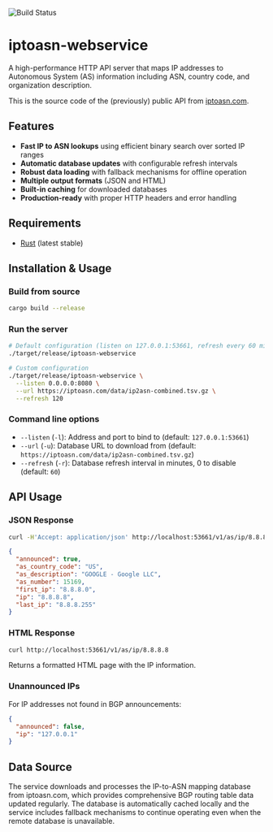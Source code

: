 ![Build Status](https://github.com/jedisct1/iptoasn-webservice/workflows/Rust/badge.svg)

# iptoasn-webservice

A high-performance HTTP API server that maps IP addresses to Autonomous System (AS) information including ASN, country code, and organization description.

This is the source code of the (previously) public API from [iptoasn.com](https://iptoasn.com).

## Features

- **Fast IP to ASN lookups** using efficient binary search over sorted IP ranges
- **Automatic database updates** with configurable refresh intervals
- **Robust data loading** with fallback mechanisms for offline operation
- **Multiple output formats** (JSON and HTML)
- **Built-in caching** for downloaded databases
- **Production-ready** with proper HTTP headers and error handling

## Requirements

- [Rust](https://www.rust-lang.org/) (latest stable)

## Installation & Usage

### Build from source

```sh
cargo build --release
```

### Run the server

```sh
# Default configuration (listen on 127.0.0.1:53661, refresh every 60 minutes)
./target/release/iptoasn-webservice

# Custom configuration
./target/release/iptoasn-webservice \
  --listen 0.0.0.0:8080 \
  --url https://iptoasn.com/data/ip2asn-combined.tsv.gz \
  --refresh 120
```

### Command line options

- `--listen` (`-l`): Address and port to bind to (default: `127.0.0.1:53661`)
- `--url` (`-u`): Database URL to download from (default: `https://iptoasn.com/data/ip2asn-combined.tsv.gz`)
- `--refresh` (`-r`): Database refresh interval in minutes, 0 to disable (default: `60`)

## API Usage

### JSON Response

```sh
curl -H'Accept: application/json' http://localhost:53661/v1/as/ip/8.8.8.8
```

```json
{
  "announced": true,
  "as_country_code": "US",
  "as_description": "GOOGLE - Google LLC",
  "as_number": 15169,
  "first_ip": "8.8.8.0",
  "ip": "8.8.8.8",
  "last_ip": "8.8.8.255"
}
```

### HTML Response

```sh
curl http://localhost:53661/v1/as/ip/8.8.8.8
```

Returns a formatted HTML page with the IP information.

### Unannounced IPs

For IP addresses not found in BGP announcements:

```json
{
  "announced": false,
  "ip": "127.0.0.1"
}
```

## Data Source

The service downloads and processes the IP-to-ASN mapping database from iptoasn.com, which provides comprehensive BGP routing table data updated regularly. The database is automatically cached locally and the service includes fallback mechanisms to continue operating even when the remote database is unavailable.
